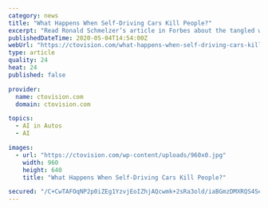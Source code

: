 ```yaml
---
category: news
title: "What Happens When Self-Driving Cars Kill People?"
excerpt: "Read Ronald Schmelzer’s article in Forbes about the tangled web of liability for self-driving vehicle injuries and fatalities. While it’s no doubt early days for this technology, it’s also early […]"
publishedDateTime: 2020-05-04T14:54:00Z
webUrl: "https://ctovision.com/what-happens-when-self-driving-cars-kill-people/"
type: article
quality: 24
heat: 24
published: false

provider:
  name: ctovision.com
  domain: ctovision.com

topics:
  - AI in Autos
  - AI

images:
  - url: "https://ctovision.com/wp-content/uploads/960x0.jpg"
    width: 960
    height: 640
    title: "What Happens When Self-Driving Cars Kill People?"

secured: "/C+CwTAFOqNP2p0iZEg1YzvjEoIZhjAQcwmk+2sRa3old/iaBGmzDMXRQS4SeqIJ9BStEVEXhQqMr6cj3T0RxF5MIB+6R2UiyfSu3Hz2iMRduJ9YffRNMbYN8CqvEaf0GU0n5avf+WZ8FABWhq7Mcwlwt8TEKvicHQ13WIWKU2Z3m/Pkvc3Y6snNYGvx0koiZssZIUdVFKkLOyR/6hy1n7Ncq2U/ibWkKkCfpmGQZKgCHac9tVg6UljylQH8KVfGV6b/Ph+WXaN7mWvsoxO1V9WKtWVaCUH3TBdzKgXdPrk40WQ18Fs+d5HGb/x4Kgb/KsM3mQlUZ4NPaOMPjt+7sAU/tNtPtfn/bCsayoDM2UI6ayJK575TQpCtX63u7Da1KzpKLzLMbu3K+NCiGmS7hvn36dRZhci6JGxlFc9zVLYq8NpC1N4RSZc6zD1u+FI2retfb3xzieePyQqsrVrGle4Jn3VNLZNWcZj462x+f/A=;8QHeRg4W17o8WEaGecWKyA=="
---
```


